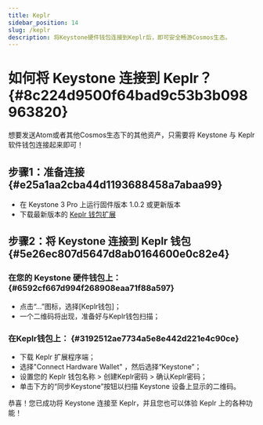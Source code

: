 ```yaml
---
title: Keplr
sidebar_position: 14
slug: /keplr
description: 将Keystone硬件钱包连接到Keplr后，即可安全畅游Cosmos生态。
---
```




# **如何将 Keystone 连接到 Keplr？** {#8c224d9500f64bad9c53b3b098963820}


想要发送Atom或者其他Cosmos生态下的其他资产，只需要将 Keystone 与 Keplr 软件钱包连接起来即可！


## 步骤1：准备连接 {#e25a1aa2cba44d1193688458a7abaa99}

- 在 Keystone 3 Pro 上运行固件版本 1.0.2 或更新版本
- 下载最新版本的 [Keplr 钱包扩展](https://www.keplr.app/download)

## 步骤2：将 Keystone 连接到 Keplr 钱包 {#5e26ec807d5647d8ab0164600e0c82e4}


### 在您的 Keystone 硬件钱包上： {#6592cf667d994f268908eaa71f88a597}

- 点击“...”图标，选择[Keplr钱包]；
- 一个二维码将出现，准备好与Keplr钱包扫描；

### 在Keplr钱包上： {#3192512ae7734a5e8e442d221e4c90ce}

- 下载 Keplr 扩展程序端；
- 选择"Connect Hardware Wallet" ，然后选择“Keystone”；
- 设置您的 Keplr 钱包名称 &gt; 创建Keplr密码 &gt; 确认Keplr密码；
- 单击下方的“同步Keystone”按钮以扫描 Keystone 设备上显示的二维码。

恭喜！您已成功将 Keystone 连接至 Keplr，并且您也可以体验 Keplr 上的各种功能！

